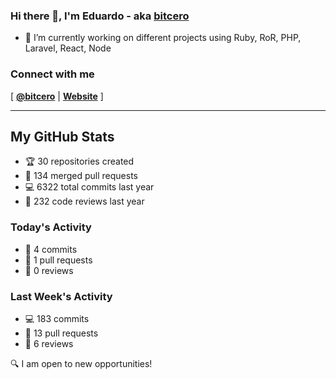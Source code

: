 ### Hi there 👋, I'm Eduardo - aka [bitcero](https://bitcero.dev)

- 🔭 I’m currently working on different projects using Ruby, RoR, PHP, Laravel, React, Node

### Connect with me

[ [**@bitcero**](https://twitter.com/bitcero/) |
[**Website**](https://eduardocortes.mx) ]

---

<!--SECTION:stats-->
## My GitHub Stats

- 🏆 30 repositories created
- 🔀 134 merged pull requests
- 💻 6322 total commits last year
- 🧐 232 code reviews last year

### Today's Activity

- 📝 4 commits
- 🤝 1 pull requests
- 👀 0 reviews

### Last Week's Activity

- 💻 183 commits
- 🤝 13 pull requests
- 👀 6 reviews

🔍 I am open to new opportunities!
  <!--/SECTION:stats-->
